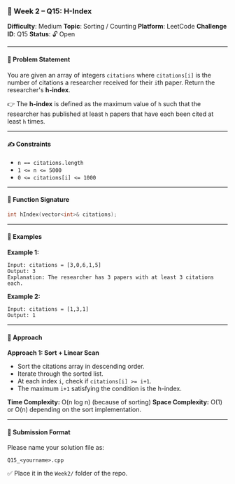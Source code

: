 ### 🧠 Week 2 – Q15: H-Index

**Difficulty**: Medium
**Topic**: Sorting / Counting
**Platform**: LeetCode
**Challenge ID**: Q15
**Status**: 🔓 Open

---

#### 📄 Problem Statement

You are given an array of integers `citations` where `citations[i]` is the number of citations a researcher received for their `i`th paper. Return the researcher's **h-index**.

👉 The **h-index** is defined as the maximum value of `h` such that the researcher has published at least `h` papers that have each been cited at least `h` times.

---

#### ✍️ Constraints

* `n == citations.length`
* `1 <= n <= 5000`
* `0 <= citations[i] <= 1000`

---

#### 🔧 Function Signature

```cpp
int hIndex(vector<int>& citations);
```

---

#### 📘 Examples

**Example 1:**

```
Input: citations = [3,0,6,1,5]
Output: 3
Explanation: The researcher has 3 papers with at least 3 citations each.
```

**Example 2:**

```
Input: citations = [1,3,1]
Output: 1
```

---

#### 🚀 Approach

**Approach 1: Sort + Linear Scan**

* Sort the citations array in descending order.
* Iterate through the sorted list.
* At each index `i`, check if `citations[i] >= i+1`.
* The maximum `i+1` satisfying the condition is the h-index.

**Time Complexity:** O(n log n) (because of sorting)
**Space Complexity:** O(1) or O(n) depending on the sort implementation.

---

#### 📁 Submission Format

Please name your solution file as:

```
Q15_<yourname>.cpp
```

✅ Place it in the `Week2/` folder of the repo.
